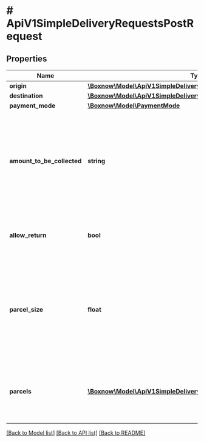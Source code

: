 # # ApiV1SimpleDeliveryRequestsPostRequest

## Properties

Name | Type | Description | Notes
------------ | ------------- | ------------- | -------------
**origin** | [**\Boxnow\Model\ApiV1SimpleDeliveryRequestsPostRequestOrigin**](ApiV1SimpleDeliveryRequestsPostRequestOrigin.md) |  |
**destination** | [**\Boxnow\Model\ApiV1SimpleDeliveryRequestsPostRequestDestination**](ApiV1SimpleDeliveryRequestsPostRequestDestination.md) |  |
**payment_mode** | [**\Boxnow\Model\PaymentMode**](PaymentMode.md) |  | [optional]
**amount_to_be_collected** | **string** | COD amount for COD payment mode. Must only contain numbers with no more than one decimal point and exactly 2 decimal places. | [optional]
**allow_return** | **bool** | If true, client will be able to return the goods the same way he received it. | [optional] [default to false]
**parcel_size** | **float** | Package size 1, 2, 3. Mandatory for delivery to AnyAPM. Default for created parcels, but can be overriden on parcel level for individual parcels. | [optional]
**parcels** | [**\Boxnow\Model\ApiV1SimpleDeliveryRequestsPostRequestParcelsInner[]**](ApiV1SimpleDeliveryRequestsPostRequestParcelsInner.md) | Use to give us more info about the parcels. If not defined, one parcel is automatically created. | [optional]

[[Back to Model list]](../../README.md#models) [[Back to API list]](../../README.md#endpoints) [[Back to README]](../../README.md)
